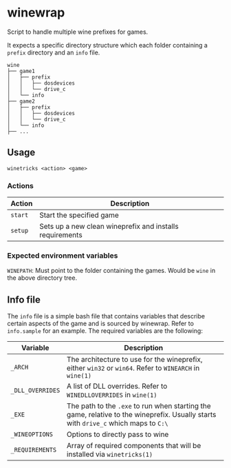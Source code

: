 # winewrap
Script to handle multiple wine prefixes for games.

It expects a specific directory structure which each folder containing a
`prefix` directory and an `info` file.

```
wine
├── game1
│   ├── prefix
│   │   ├── dosdevices
│   │   └── drive_c
│   └── info
├── game2
│   ├── prefix
│   │   ├── dosdevices
│   │   └── drive_c
│   └── info
├── ...
```

## Usage

```
winetricks <action> <game>
```

### Actions

Action | Description
--- | ---
`start` | Start the specified game
`setup` | Sets up a new clean wineprefix and installs requirements

### Expected environment variables

`WINEPATH`: Must point to the folder containing the games. Would be `wine` in the above directory tree.

## Info file

The `info` file is a simple bash file that contains variables that describe
certain aspects of the game and is sourced by winewrap. Refer to `info.sample`
for an example. The required variables are the following:

Variable | Description
--- | ---
`_ARCH` | The architecture to use for the wineprefix, either `win32` or `win64`. Refer to `WINEARCH` in `wine(1)`
`_DLL_OVERRIDES` | A list of DLL overrides. Refer to `WINEDLLOVERRIDES` in `wine(1)`
`_EXE` | The path to the `.exe` to run when starting the game, relative to the wineprefix. Usually starts with `drive_c` which maps to `C:\`
`_WINEOPTIONS` | Options to directly pass to wine
`_REQUIREMENTS` | Array of required components that will be installed via `winetricks(1)`
